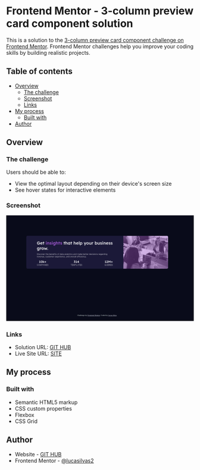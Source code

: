 # Frontend Mentor - 3-column preview card component solution

This is a solution to the [3-column preview card component challenge on Frontend Mentor](https://www.frontendmentor.io/challenges/3column-preview-card-component-pH92eAR2-). Frontend Mentor challenges help you improve your coding skills by building realistic projects. 

## Table of contents

- [Overview](#overview)
  - [The challenge](#the-challenge)
  - [Screenshot](#screenshot)
  - [Links](#links)
- [My process](#my-process)
  - [Built with](#built-with)
- [Author](#author)

## Overview

### The challenge

Users should be able to:

- View the optimal layout depending on their device's screen size
- See hover states for interactive elements

### Screenshot

![](./design/screenshot.png)

### Links

- Solution URL: [GIT HUB](https://github.com/lucasilvas2/stats-preview-card-component)
- Live Site URL: [SITE](https://lucasilvas2.github.io/stats-preview-card-component/)

## My process

### Built with

- Semantic HTML5 markup
- CSS custom properties
- Flexbox
- CSS Grid

## Author

- Website - [GIT HUB](https://github.com/lucasilvas2)
- Frontend Mentor - [@lucasilvas2](https://www.frontendmentor.io/profile/lucasilvas2)

